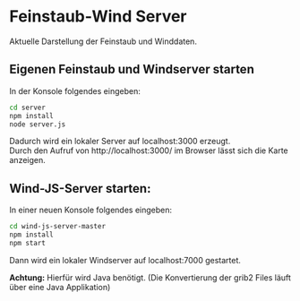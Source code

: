 # Feinstaub-Wind Server

Aktuelle Darstellung der Feinstaub und Winddaten.

## Eigenen Feinstaub und Windserver starten
In der Konsole folgendes eingeben:
```bash
cd server
npm install
node server.js
```
Dadurch wird ein lokaler Server auf localhost:3000 erzeugt.  
Durch den Aufruf von http://localhost:3000/ im Browser lässt sich die Karte anzeigen.

## Wind-JS-Server starten:

In einer neuen Konsole folgendes eingeben:
```bash
cd wind-js-server-master
npm install
npm start
```
Dann wird ein lokaler Windserver auf localhost:7000 gestartet.  

<strong>Achtung:</strong> Hierfür wird Java benötigt. (Die Konvertierung der grib2 Files läuft über eine Java Applikation)
